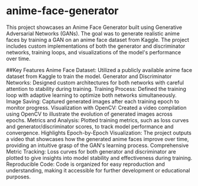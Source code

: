 # anime-face-generator
This project showcases an Anime Face Generator built using Generative Adversarial Networks (GANs). The goal was to generate realistic anime faces by training a GAN on an anime face dataset from Kaggle. The project includes custom implementations of both the generator and discriminator networks, training loops, and visualizations of the model's performance over time.

##Key Features
Anime Face Dataset: Utilized a publicly available anime face dataset from Kaggle to train the model.
Generator and Discriminator Networks: Designed custom architectures for both networks with careful attention to stability during training.
Training Process: Defined the training loop with adaptive learning to optimize both networks simultaneously.
Image Saving: Captured generated images after each training epoch to monitor progress.
Visualization with OpenCV: Created a video compilation using OpenCV to illustrate the evolution of generated images across epochs.
Metrics and Analysis: Plotted training metrics, such as loss curves and generator/discriminator scores, to track model performance and convergence.
Highlights
Epoch-by-Epoch Visualization: The project outputs a video that showcases how the generated anime faces improve over time, providing an intuitive grasp of the GAN's learning process.
Comprehensive Metric Tracking: Loss curves for both generator and discriminator are plotted to give insights into model stability and effectiveness during training.
Reproducible Code: Code is organized for easy reproduction and understanding, making it accessible for further development or educational purposes.
